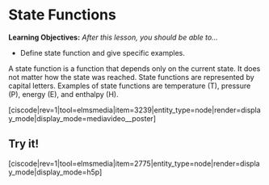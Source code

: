 # State Functions

**Learning Objectives:** _After this lesson, you should be able to…_

* Define state function and give specific examples.


A state function is a function that depends only on the current state.  It does not matter how the state was reached.  State functions are represented by capital letters.  Examples of state functions are temperature (T), pressure (P), energy (E), and enthalpy (H).

[ciscode|rev=1|tool=elmsmedia|item=3239|entity_type=node|render=display_mode|display_mode=mediavideo__poster]

## Try it!

[ciscode|rev=1|tool=elmsmedia|item=2775|entity_type=node|render=display_mode|display_mode=h5p]